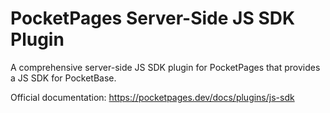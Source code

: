 # PocketPages Server-Side JS SDK Plugin

A comprehensive server-side JS SDK plugin for PocketPages that provides a JS SDK for PocketBase.

Official documentation: https://pocketpages.dev/docs/plugins/js-sdk
